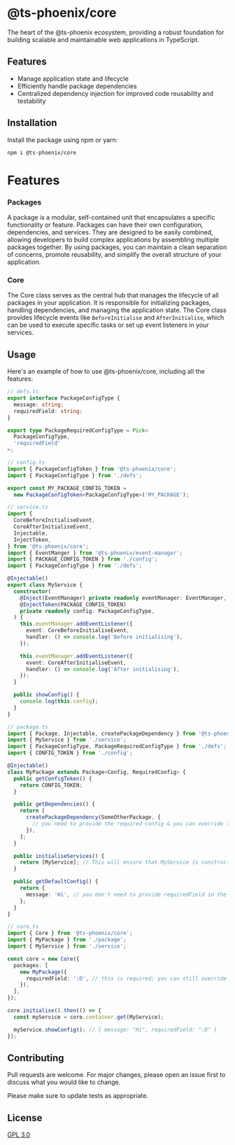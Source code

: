 # @ts-phoenix/core

The heart of the @ts-phoenix ecosystem, providing a robust foundation for building scalable and maintainable web applications in TypeScript.

## Features

- Manage application state and lifecycle
- Efficiently handle package dependencies
- Centralized dependency injection for improved code reusability and testability

## Installation

Install the package using npm or yarn:

```
npm i @ts-phoenix/core
```

# Features

### Packages

A package is a modular, self-contained unit that encapsulates a specific functionality or feature. Packages can have their own configuration, dependencies, and services. They are designed to be easily combined, allowing developers to build complex applications by assembling multiple packages together. By using packages, you can maintain a clean separation of concerns, promote reusability, and simplify the overall structure of your application.

### Core

The Core class serves as the central hub that manages the lifecycle of all packages in your application. It is responsible for initializing packages, handling dependencies, and managing the application state. The Core class provides lifecycle events like `BeforeInitialise` and `AfterInitialise`, which can be used to execute specific tasks or set up event listeners in your services.

## Usage

Here's an example of how to use @ts-phoenix/core, including all the features:

```ts
// defs.ts
export interface PackageConfigType {
  message: string;
  requiredField: string;
}

export type PackageRequiredConfigType = Pick<
  PackageConfigType,
  'requiredField'
>;
```

```ts
// config.ts
import { PackageConfigToken } from '@ts-phoenix/core';
import { PackageConfigType } from './defs';

export const MY_PACKAGE_CONFIG_TOKEN =
  new PackageConfigToken<PackageConfigType>('MY_PACKAGE');
```

```ts
// service.ts
import {
  CoreBeforeInitialiseEvent,
  CoreAfterInitialiseEvent,
  Injectable,
  InjectToken,
} from '@ts-phoenix/core';
import { EventManger } from '@ts-phoenix/event-manager';
import { PACKAGE_CONFIG_TOKEN } from './config';
import { PackageConfigType } from './defs';

@Injectable()
export class MyService {
  constructor(
    @Inject(EventManager) private readonly eventManager: EventManager,
    @InjectToken(PACKAGE_CONFIG_TOKEN)
    private readonly config: PackageConfigType,
  ) {
    this.eventManager.addEventListener({
      event: CoreBeforeInitialiseEvent,
      handler: () => console.log('Before initialising'),
    });

    this.eventManager.addEventListener({
      event: CoreAfterInitialiseEvent,
      handler: () => console.log('After initialising'),
    });
  }

  public showConfig() {
    console.log(this.config);
  }
}
```

```ts
// package.ts
import { Package, Injectable, createPackageDependency } from '@ts-phoenix/core';
import { MyService } from './service';
import { PackageConfigType, PackageRequiredConfigType } from './defs';
import { CONFIG_TOKEN } from './config';

@Injectable()
class MyPackage extends Package<Config, RequiredConfig> {
  public getConfigToken() {
    return CONFIG_TOKEN;
  }

  public getDependencies() {
    return [
      createPackageDependency(SomeOtherPackage, {
        // you need to provide the required config & you can override the default one
      }),
    ];
  }

  public initialiseServices() {
    return [MyService]; // This will ensure that MyService is constructed before emitting Core lifecycle events
  }

  public getDefaultConfig() {
    return {
      message: 'Hi', // you don't need to provide requiredField in the default config
    };
  }
}
```

```ts
// core.ts
import { Core } from '@ts-phoenix/core';
import { MyPackage } from './package';
import { MyService } from './service';

const core = new Core({
  packages: [
    new MyPackage({
      requiredField: ':D', // this is required; you can still override "message" too
    }),
  ],
});

core.initialise().then(() => {
  const myService = core.container.get(MyService);

  myService.showConfig(); // { message: "Hi", requiredField: ":D" }
});
```

## Contributing

Pull requests are welcome. For major changes, please open an issue first to discuss what you would like to change.

Please make sure to update tests as appropriate.

## License

[GPL 3.0](https://choosealicense.com/licenses/gpl-3.0/)
